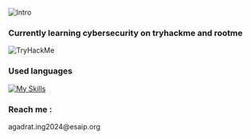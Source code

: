 ![Intro](https://user-images.githubusercontent.com/112400062/213929791-fdfdec7b-5b45-45b3-990a-149edacebcca.png)

<h3>Currently learning cybersecurity on tryhackme and rootme</h3>

<img src="https://tryhackme-badges.s3.amazonaws.com/nanou123654.png" alt="TryHackMe">


<h3>Used languages</h3>

[![My Skills](https://skillicons.dev/icons?i=c,html,css,linux,mysql)](https://skillicons.dev)


<h3>Reach me :</h3>
<p>agadrat.ing2024@esaip.org</p>
